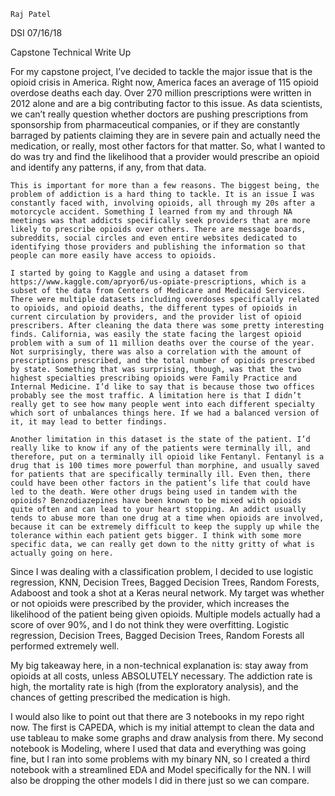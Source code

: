 	Raj Patel
DSI
07/16/18




Capstone Technical Write Up

For my capstone project, I’ve decided to tackle the major issue that is the opioid crisis in America.  Right now, America faces an average of 115 opioid overdose deaths each day. Over 270 million prescriptions were written in 2012 alone and are a big contributing factor to this issue. As data scientists, we can’t really question whether doctors are pushing prescriptions from sponsorship from pharmaceutical companies, or if they are constantly barraged by patients claiming they are in severe pain and actually need the medication, or really, most other factors for that matter. So, what I wanted to do was try and find the likelihood that a provider would prescribe an opioid and identify any patterns, if any, from that data.

	This is important for more than a few reasons. The biggest being, the problem of addiction is a hard thing to tackle. It is an issue I was constantly faced with, involving opioids, all through my 20s after a motorcycle accident. Something I learned from my and through NA meetings was that addicts specifically seek providers that are more likely to prescribe opioids over others. There are message boards, subreddits, social circles and even entire websites dedicated to identifying those providers and publishing the information so that people can more easily have access to opioids. 

	I started by going to Kaggle and using a dataset from https://www.kaggle.com/apryor6/us-opiate-prescriptions, which is a subset of the data from Centers of Medicare and Medicaid Services. There were multiple datasets including overdoses specifically related to opioids, and opioid deaths, the different types of opioids in current circulation by providers, and the provider list of opioid prescribers. After cleaning the data there was some pretty interesting finds. California, was easily the state facing the largest opioid problem with a sum of 11 million deaths over the course of the year. Not surprisingly, there was also a correlation with the amount of prescriptions prescribed, and the total number of opioids prescribed by state. Something that was surprising, though, was that the two highest specialties prescribing opioids were Family Practice and Internal Medicine. I’d like to say that is because those two offices probably see the most traffic. A limitation here is that I didn’t really get to see how many people went into each different specialty which sort of unbalances things here. If we had a balanced version of it, it may lead to better findings. 

	Another limitation in this dataset is the state of the patient. I’d really like to know if any of the patients were terminally ill, and therefore, put on a terminally ill opioid like Fentanyl. Fentanyl is a drug that is 100 times more powerful than morphine, and usually saved for patients that are specifically terminally ill. Even then, there could have been other factors in the patient’s life that could have led to the death. Were other drugs being used in tandem with the opioids? Benzodiazepines have been known to be mixed with opioids quite often and can lead to your heart stopping. An addict usually tends to abuse more than one drug at a time when opioids are involved, because it can be extremely difficult to keep the supply up while the tolerance within each patient gets bigger. I think with some more specific data, we can really get down to the nitty gritty of what is actually going on here. 
Since I was dealing with a classification problem, I decided to use logistic regression, KNN, Decision Trees, Bagged Decision Trees, Random Forests, Adaboost and took a shot at a Keras neural network. My target was whether or not opioids were prescribed by the provider, which increases the likelihood of the patient being given opioids. Multiple models actually had a score of over 90%, and I do not think they were overfitting. Logistic regression, Decision Trees, Bagged Decision Trees, Random Forests all performed extremely well. 

My big takeaway here, in a non-technical explanation is: stay away from opioids at all costs, unless ABSOLUTELY necessary. The addiction rate is high, the mortality rate is high (from the exploratory analysis), and the chances of getting prescribed the medication is high.

I would also like to point out that there are 3 notebooks in my repo right now. The first is CAPEDA, which is my initial attempt to clean the data and use tableau to make some graphs and draw analysis from there. My second notebook is Modeling, where I used that data and everything was going fine, but I ran into some problems with my binary NN, so I created a third notebook with a streamlined EDA and Model specifically for the NN. I will also be dropping the other models I did in there just so we can compare. 
